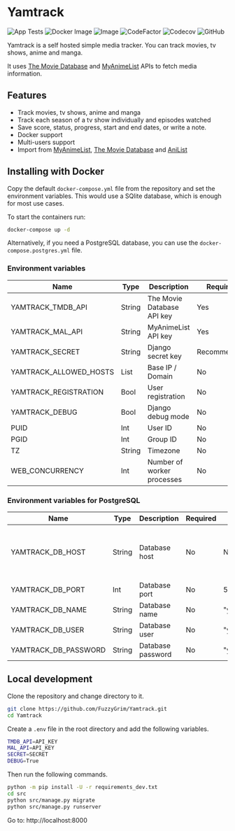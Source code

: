 # Yamtrack

![App Tests](https://github.com/FuzzyGrim/Yamtrack/actions/workflows/app-tests.yml/badge.svg)
![Docker Image](https://github.com/FuzzyGrim/Yamtrack/actions/workflows/docker-image.yml/badge.svg)
![Image](https://ghcr-badge.egpl.dev/fuzzygrim/yamtrack/size)
![CodeFactor](https://www.codefactor.io/repository/github/fuzzygrim/yamtrack/badge)
![Codecov](https://codecov.io/github/FuzzyGrim/Yamtrack/branch/dev/graph/badge.svg?token=PWUG660120)
![GitHub](https://img.shields.io/badge/license-GPL--3.0-blue)

Yamtrack is a self hosted simple media tracker. You can track movies, tv shows, anime and manga.

It uses [The Movie Database](https://www.themoviedb.org/) and [MyAnimeList](https://myanimelist.net/) APIs to fetch media information.

## Features

- Track movies, tv shows, anime and manga
- Track each season of a tv show individually and episodes watched
- Save score, status, progress, start and end dates, or write a note.
- Docker support
- Multi-users support
- Import from [MyAnimeList](https://myanimelist.net/), [The Movie Database](https://www.themoviedb.org/) and [AniList](https://anilist.co/)

## Installing with Docker

Copy the default `docker-compose.yml` file from the repository and set the environment variables. This would use a SQlite database, which is enough for most use cases.

To start the containers run:

```bash
docker-compose up -d
```

Alternatively, if you need a PostgreSQL database, you can use the `docker-compose.postgres.yml` file.

### Environment variables

| Name                   | Type   | Description                | Required    | Default  | Notes                                                                                               |
| ---------------------- | ------ | -------------------------- | ----------- | -------- | --------------------------------------------------------------------------------------------------- |
| YAMTRACK_TMDB_API      | String | The Movie Database API key | Yes         | None     | Required for movies and tv shows                                                                    |
| YAMTRACK_MAL_API       | String | MyAnimeList API key        | Yes         | None     | Required for anime and manga                                                                        |
| YAMTRACK_SECRET        | String | Django secret key          | Recommended | "secret" | [SECRET_KEY](https://docs.djangoproject.com/en/stable/ref/settings/#secret-key)                     |
| YAMTRACK_ALLOWED_HOSTS | List   | Base IP / Domain           | No          | "\*"     | [ALLOWED_HOSTS](https://docs.djangoproject.com/en/stable/ref/settings/#allowed-hosts)               |
| YAMTRACK_REGISTRATION  | Bool   | User registration          | No          | True     |                                                                                                     |
| YAMTRACK_DEBUG         | Bool   | Django debug mode          | No          | False    |                                                                                                     |
| PUID                   | Int    | User ID                    | No          | 1000     |                                                                                                     |
| PGID                   | Int    | Group ID                   | No          | 1000     |                                                                                                     |
| TZ                     | String | Timezone                   | No          | UTC      |                                                                                                     |
| WEB_CONCURRENCY        | Int    | Number of worker processes | No          | 1        | [(2 x num cores) + 1](https://docs.gunicorn.org/en/latest/design.html#how-many-workers) recommended |

### Environment variables for PostgreSQL

| Name                 | Type   | Description       | Required | Default    | Notes                        |
| -------------------- | ------ | ----------------- | -------- | ---------- | ---------------------------- |
| YAMTRACK_DB_HOST     | String | Database host     | No       | None       | When not set, sqlite is used |
| YAMTRACK_DB_PORT     | Int    | Database port     | No       | 5432       |                              |
| YAMTRACK_DB_NAME     | String | Database name     | No       | "yamtrack" |                              |
| YAMTRACK_DB_USER     | String | Database user     | No       | "yamtrack" |                              |
| YAMTRACK_DB_PASSWORD | String | Database password | No       | "yamtrack" |                              |

## Local development

Clone the repository and change directory to it.

```bash
git clone https://github.com/FuzzyGrim/Yamtrack.git
cd Yamtrack
```

Create a `.env` file in the root directory and add the following variables.

```bash
TMDB_API=API_KEY
MAL_API=API_KEY
SECRET=SECRET
DEBUG=True
```

Then run the following commands.

```bash
python -m pip install -U -r requirements_dev.txt
cd src
python src/manage.py migrate
python src/manage.py runserver
```

Go to: http://localhost:8000

